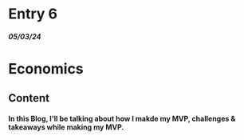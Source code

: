 # Entry 6
##### 05/03/24

# Economics

## Content

#### In this Blog, I'll be talking about how I makde my MVP, challenges & takeaways while making my MVP.
